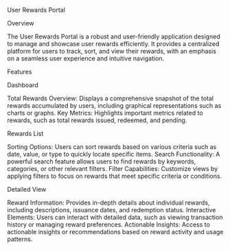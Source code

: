 User Rewards Portal


Overview

The User Rewards Portal is a robust and user-friendly application designed to manage and showcase user rewards efficiently. It provides a centralized platform for users to track, sort, and view their rewards, with an emphasis on a seamless user experience and intuitive navigation.

Features

Dashboard

Total Rewards Overview: Displays a comprehensive snapshot of the total rewards accumulated by users, including graphical representations such as charts or graphs.
Key Metrics: Highlights important metrics related to rewards, such as total rewards issued, redeemed, and pending.

Rewards List

Sorting Options: Users can sort rewards based on various criteria such as date, value, or type to quickly locate specific items.
Search Functionality: A powerful search feature allows users to find rewards by keywords, categories, or other relevant filters.
Filter Capabilities: Customize views by applying filters to focus on rewards that meet specific criteria or conditions.

Detailed View

Reward Information: Provides in-depth details about individual rewards, including descriptions, issuance dates, and redemption status.
Interactive Elements: Users can interact with detailed data, such as viewing transaction history or managing reward preferences.
Actionable Insights: Access to actionable insights or recommendations based on reward activity and usage patterns.
